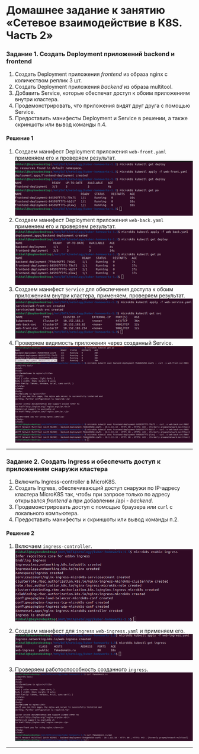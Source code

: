 # Домашнее задание к занятию «Сетевое взаимодействие в K8S. Часть 2»

### Задание 1. Создать Deployment приложений backend и frontend

1. Создать Deployment приложения _frontend_ из образа nginx с количеством реплик 3 шт.
2. Создать Deployment приложения _backend_ из образа multitool. 
3. Добавить Service, которые обеспечат доступ к обоим приложениям внутри кластера. 
4. Продемонстрировать, что приложения видят друг друга с помощью Service.
5. Предоставить манифесты Deployment и Service в решении, а также скриншоты или вывод команды п.4.

#### Решение 1
1. Создаем манифест Deployment приложения `web-front.yaml` применяем его и проверяем результат.
![frontend](img/1.png)
2. Создаем манифест Deployment приложения `web-back.yaml` применяем его и проверяем результат.
![backend](img/2.png)
3. Создаем манифест `Service` для обеспечения доступа к обоим приложениям внутри кластера, применяем, проверяем результат.
![service](img/3.png)
4. Проверяем видимость приложения через созданный Service.
![service](img/4.png)
------

### Задание 2. Создать Ingress и обеспечить доступ к приложениям снаружи кластера

1. Включить Ingress-controller в MicroK8S.
2. Создать Ingress, обеспечивающий доступ снаружи по IP-адресу кластера MicroK8S так, чтобы при запросе только по адресу открывался _frontend_ а при добавлении /api - _backend_.
3. Продемонстрировать доступ с помощью браузера или `curl` с локального компьютера.
4. Предоставить манифесты и скриншоты или вывод команды п.2.

#### Решение 2
1. Включаем `ingress-controller`.
![enable ingress controller](img/5.png)

2. Создаем манифест для `ingress` `web-ingress.yaml` и применяем его.
![create ingress](img/6.png)

3. Проверяем работоспособность созданного `ingress`.
![check ingress](img/7.png)

------